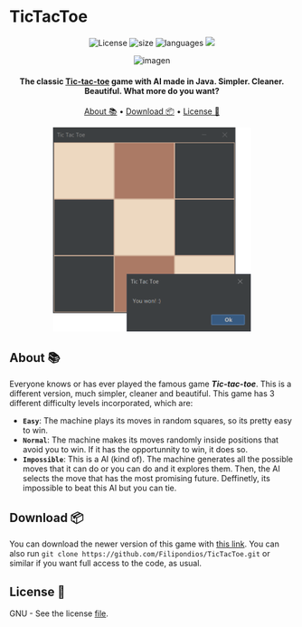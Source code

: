 # TicTacToe

<div id="badges" align="center">
  <a> <img src="https://img.shields.io/github/license/filipondios/tictactoe" alt="License"/> </a>
  <a> <img src="https://img.shields.io/github/repo-size/filipondios/tictactoe" alt="size"> </a>
  <a> <img src="https://img.shields.io/github/languages/top/filipondios/tictactoe" alt="languages"> </a>
  <a> <img src="https://img.shields.io/github/last-commit/filipondios/tictactoe"> </a>

![imagen](https://user-images.githubusercontent.com/91225771/202570718-ec726f96-3642-4666-b80c-6bdf7b3d11c5.png)

</div>

<h4 align="center">The classic <b><a href="https://en.wikipedia.org/wiki/Tic-tac-toe">Tic-tac-toe</a></b> game with AI made in Java. Simpler. Cleaner. Beautiful. 
What more do you want?</h4>

<p align="center">
  <a href="#about">About 📚</a> •
  <a href="#download">Download 📦</a> •
  <a href="#license">License 📜</a>
</p>

<div align="center">
  <img src =".resources/preview.png" width="350">
</div>

<a name="about"></a>

## About 📚
Everyone knows or has ever played the famous game <b><i>Tic-tac-toe</i></b>. This is a different version, much simpler, cleaner and beautiful.
This game has 3 different difficulty levels incorporated, which are:
  - <b>`Easy`</b>: The machine plays its moves in random squares, so its pretty easy to win.
  - <b>`Normal`</b>: The machine makes its moves randomly inside positions that avoid you to win. If it has the opportunnity to win, it does so.
  - <b>`Impossible`</b>: This is a AI (kind of). The machine generates all the possible moves that it can do or you can do and it explores them. Then, the
    AI selects the move that has the most promising future. Deffinetly, its impossible to beat this AI but you can tie. 

<a name="download"></a>

## Download 📦
You can download the newer version of this game with <a href="">this link</a>. You can also run `git clone https://github.com/Filipondios/TicTacToe.git` or similar
if you want full access to the code, as usual.

<a name="license"></a>

## License 📜
GNU - See the license <a href="LICENSE">file</a>.
